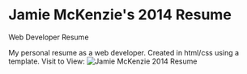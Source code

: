 Jamie McKenzie's 2014 Resume
======

Web Developer Resume

My personal resume as a web developer. Created in html/css using a template.
Visit to View: ![Jamie McKenzie 2014 Resume](jamiemckenzie.github.io)
